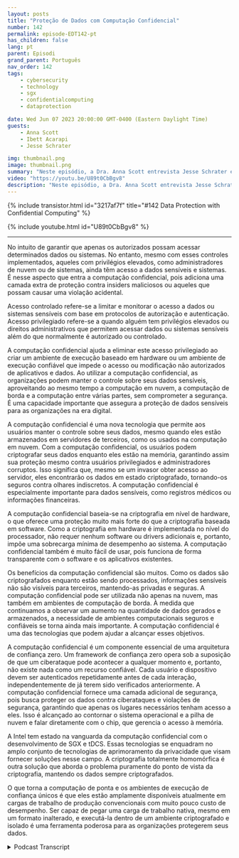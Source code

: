 ```yaml
---
layout: posts
title: "Proteção de Dados com Computação Confidencial"
number: 142
permalink: episode-EDT142-pt
has_children: false
lang: pt
parent: Episodi
grand_parent: Português
nav_order: 142
tags:
    - cybersecurity
    - technology
    - sgx
    - confidentialcomputing
    - dataprotection

date: Wed Jun 07 2023 20:00:00 GMT-0400 (Eastern Daylight Time)
guests:
    - Anna Scott
    - Ibett Acarapi
    - Jesse Schrater

img: thumbnail.png
image: thumbnail.png
summary: "Neste episódio, a Dra. Anna Scott entrevista Jesse Schrater e Ibett Acarapi sobre como proteger dados usando computação confidencial."
video: "https://youtu.be/U89t0CbBgv8"
description: "Neste episódio, a Dra. Anna Scott entrevista Jesse Schrater e Ibett Acarapi sobre como proteger dados usando computação confidencial."
---
```


<div>
{% include transistor.html id="3217af7f" title="#142 Data Protection with Confidential Computing" %}

{% include youtube.html id="U89t0CbBgv8" %}
</div>

---

No intuito de garantir que apenas os autorizados possam acessar determinados dados ou sistemas. No entanto, mesmo com esses controles implementados, aqueles com privilégios elevados, como administradores de nuvem ou de sistemas, ainda têm acesso a dados sensíveis e sistemas. É nesse aspecto que entra a computação confidencial, pois adiciona uma camada extra de proteção contra insiders maliciosos ou aqueles que possam causar uma violação acidental.

Acesso controlado refere-se a limitar e monitorar o acesso a dados ou sistemas sensíveis com base em protocolos de autorização e autenticação. Acesso privilegiado refere-se a quando alguém tem privilégios elevados ou direitos administrativos que permitem acessar dados ou sistemas sensíveis além do que normalmente é autorizado ou controlado.

A computação confidencial ajuda a eliminar este acesso privilegiado ao criar um ambiente de execução baseado em hardware ou um ambiente de execução confiável que impede o acesso ou modificação não autorizados de aplicativos e dados. Ao utilizar a computação confidencial, as organizações podem manter o controle sobre seus dados sensíveis, aproveitando ao mesmo tempo a computação em nuvem, a computação de borda e a computação entre várias partes, sem comprometer a segurança. É uma capacidade importante que assegura a proteção de dados sensíveis para as organizações na era digital.

A computação confidencial é uma nova tecnologia que permite aos usuários manter o controle sobre seus dados, mesmo quando eles estão armazenados em servidores de terceiros, como os usados na computação em nuvem. Com a computação confidencial, os usuários podem criptografar seus dados enquanto eles estão na memória, garantindo assim sua proteção mesmo contra usuários privilegiados e administradores corruptos. Isso significa que, mesmo se um invasor obter acesso ao servidor, eles encontrarão os dados em estado criptografado, tornando-os seguros contra olhares indiscretos. A computação confidencial é especialmente importante para dados sensíveis, como registros médicos ou informações financeiras.

A computação confidencial baseia-se na criptografia em nível de hardware, o que oferece uma proteção muito mais forte do que a criptografia baseada em software. Como a criptografia em hardware é implementada no nível do processador, não requer nenhum software ou drivers adicionais e, portanto, impõe uma sobrecarga mínima de desempenho ao sistema. A computação confidencial também é muito fácil de usar, pois funciona de forma transparente com o software e os aplicativos existentes.

Os benefícios da computação confidencial são muitos. Como os dados são criptografados enquanto estão sendo processados, informações sensíveis não são visíveis para terceiros, mantendo-as privadas e seguras. A computação confidencial pode ser utilizada não apenas na nuvem, mas também em ambientes de computação de borda. À medida que continuamos a observar um aumento na quantidade de dados gerados e armazenados, a necessidade de ambientes computacionais seguros e confiáveis se torna ainda mais importante. A computação confidencial é uma das tecnologias que podem ajudar a alcançar esses objetivos.

A computação confidencial é um componente essencial de uma arquitetura de confiança zero. Um framework de confiança zero opera sob a suposição de que um ciberataque pode acontecer a qualquer momento e, portanto, não existe nada como um recurso confiável. Cada usuário e dispositivo devem ser autenticados repetidamente antes de cada interação, independentemente de já terem sido verificados anteriormente. A computação confidencial fornece uma camada adicional de segurança, pois busca proteger os dados contra ciberataques e violações de segurança, garantindo que apenas os lugares necessários tenham acesso a eles. Isso é alcançado ao contornar o sistema operacional e a pilha de nuvem e falar diretamente com o chip, que gerencia o acesso à memória.

A Intel tem estado na vanguarda da computação confidencial com o desenvolvimento de SGX e tDCS. Essas tecnologias se enquadram no amplo conjunto de tecnologias de aprimoramento da privacidade que visam fornecer soluções nesse campo. A criptografia totalmente homomórfica é outra solução que aborda o problema puramente do ponto de vista da criptografia, mantendo os dados sempre criptografados.

O que torna a computação de ponta e os ambientes de execução de confiança únicos é que eles estão amplamente disponíveis atualmente em cargas de trabalho de produção convencionais com muito pouco custo de desempenho. Ser capaz de pegar uma carga de trabalho nativa, mesmo em um formato inalterado, e executá-la dentro de um ambiente criptografado e isolado é uma ferramenta poderosa para as organizações protegerem seus dados.



<details>
<summary> Podcast Transcript </summary>

<p></p>

</details>
